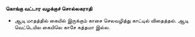 **கொங்கு வட்டார வழக்குச் சொல்லகராதி**
- ஆடி மாதத்தில் கையில் இருக்கும் காசை செலவழித்து காட்டில் விதைத்தல். ஆடி வெட்டெயில கையிலெ காசே சுத்தமா இல்ல.

